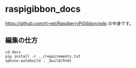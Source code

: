 # raspigibbon_docs

https://github.com/rt-net/RaspberryPiGibbon/wiki の中身です。

## 編集の仕方

```
cd docs
pip install -r ../requirements.txt
sphinx-autobuild . _build/html
```
